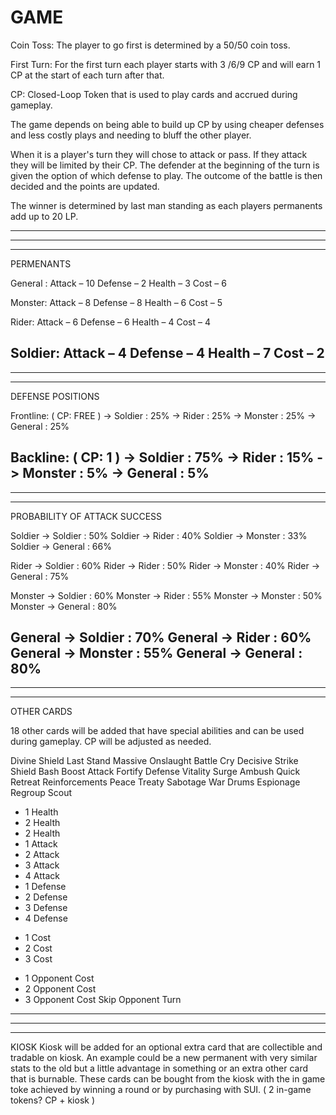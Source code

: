 # GAME

Coin Toss: The player to go first is determined by a 50/50 coin toss.

First Turn: For the first turn each player starts with 3 /6/9 CP and will earn 1 CP at the start of each turn after that. 

CP: Closed-Loop Token that is used to play cards and accrued during gameplay.

The game depends on being able to build up CP by using cheaper defenses and less costly plays and needing to bluff the other player.

When it is a player's turn they will chose to attack or pass. If they attack they will be limited by their CP. 
The defender at the beginning of the turn is given the option of which defense to play. 
The outcome of the battle is then decided and the points are updated.

The winner is determined by last man standing as each players permanents add up to 20 LP.

---
---
--- 

PERMENANTS

General :
Attack – 10
Defense – 2
Health – 3
Cost – 6

Monster:
Attack – 8
Defense – 8 
Health – 6
Cost – 5

Rider:
Attack – 6
Defense – 6 
Health – 4
Cost – 4

Soldier:
Attack – 4 
Defense – 4 
Health – 7
Cost – 2
---
---
---

DEFENSE POSITIONS

Frontline:  ( CP: FREE )
->  Soldier :  25%
->  Rider :  25%
->  Monster :  25%
->  General :  25%

Backline:  ( CP: 1 )
->  Soldier :  75%
-> Rider :  15%
->  Monster :  5%
->  General :  5%
---
---
---


PROBABILITY OF ATTACK SUCCESS 

Soldier    ->   Soldier : 50%
Soldier    ->  Rider : 40%
Soldier    ->    Monster : 33%
Soldier    ->   General : 66%

Rider ->   Soldier  : 60%
Rider ->  Rider : 50%
Rider ->    Monster : 40%
Rider ->   General : 75%

Monster  ->   Soldier  : 60%
Monster  ->  Rider : 55%
Monster  ->    Monster : 50%
Monster  ->   General : 80%

General    ->   Soldier  : 70%
General    ->  Rider : 60%
General    ->    Monster : 55%
General     ->   General : 80%
---
---
---


OTHER CARDS

18 other cards will be added that have special abilities and can be used during gameplay. CP will be adjusted as needed.

Divine Shield 
Last Stand
Massive Onslaught
Battle Cry
Decisive Strike
Shield Bash
Boost Attack
Fortify Defense 
Vitality Surge
Ambush
Quick Retreat
Reinforcements
Peace Treaty 
Sabotage
War Drums
Espionage
Regroup
Scout



+ 1 Health 
+ 2 Health
+ 2 Health
+ 1 Attack
+ 2 Attack
+ 3 Attack 
+ 4 Attack
+ 1 Defense
+ 2 Defense
+ 3 Defense
+ 4 Defense
- 1 Cost
- 2 Cost
- 3 Cost
+ 1 Opponent Cost
+ 2 Opponent Cost
+ 3 Opponent Cost
Skip Opponent Turn
---
---
---


KIOSK
Kiosk will be added for an optional extra card that are collectible and tradable on kiosk. An example could be a new permanent with very similar stats to the old but a little advantage in something or an extra other card that is burnable. These cards can be bought from the kiosk with the in game toke achieved by winning a round or by purchasing with SUI.  ( 2 in-game tokens? CP + kiosk )
				
